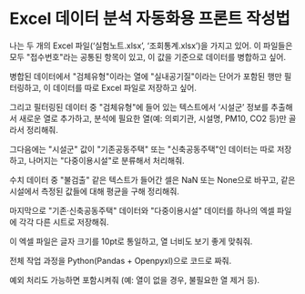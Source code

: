 # Excel 데이터 분석 자동화용 프론트 작성법
나는 두 개의 Excel 파일(‘실험노트.xlsx’, ‘조회통계.xlsx’)을 가지고 있어. 이 파일들은 모두 "접수번호"라는 공통된 항목이 있고, 이 값을 기준으로 데이터를 병합하고 싶어.

병합된 데이터에서 "검체유형"이라는 열에 "실내공기질"이라는 단어가 포함된 행만 필터링하고, 이 데이터를 따로 Excel 파일로 저장하고 싶어.

그리고 필터링된 데이터 중 "검체유형"에 들어 있는 텍스트에서 ‘시설군’ 정보를 추출해서 새로운 열로 추가하고, 분석에 필요한 열(예: 의뢰기관, 시설명, PM10, CO2 등)만 골라서 정리해줘.

그다음에는 "시설군" 값이 "기존공동주택" 또는 "신축공동주택"인 데이터는 따로 저장하고, 나머지는 "다중이용시설"로 분류해서 처리해줘.

수치 데이터 중 "불검출" 같은 텍스트가 들어간 셀은 NaN 또는 None으로 바꾸고, 같은 시설에서 측정된 값들에 대해 평균을 구해 정리해줘.

마지막으로 "기존·신축공동주택" 데이터와 "다중이용시설" 데이터를 하나의 엑셀 파일에 각각 다른 시트로 저장해줘.

이 엑셀 파일은 글자 크기를 10pt로 통일하고, 열 너비도 보기 좋게 맞춰줘.

전체 작업 과정을 Python(Pandas + Openpyxl)으로 코드로 짜줘.

예외 처리도 가능하면 포함시켜줘 (예: 열이 없을 경우, 불필요한 열 제거 등).

